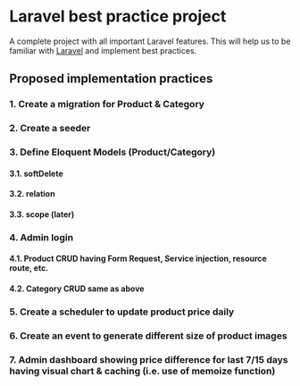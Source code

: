 # Laravel best practice project

A complete project with all important Laravel features. This will help us to be familiar with [Laravel](https://laravel.com/) and implement best practices.

## Proposed implementation practices

### 1. Create a migration for Product & Category
### 2. Create a seeder
### 3. Define Eloquent Models (Product/Category)
#### 3.1. softDelete
#### 3.2. relation
#### 3.3. scope (later)
### 4. Admin login
#### 4.1. Product CRUD having Form Request, Service injection, resource route, etc.
#### 4.2. Category CRUD same as above
### 5. Create a scheduler to update product price daily
### 6. Create an event to generate different size of product images
### 7. Admin dashboard showing price difference for last 7/15 days having visual chart & caching (i.e. use of memoize function)
